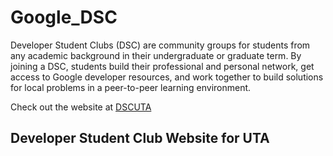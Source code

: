 # Google_DSC

Developer Student Clubs (DSC) are community groups for students from any academic background in their undergraduate or graduate term. By joining a DSC, students build their professional and personal network, get access to Google developer resources, and work together to build solutions for local problems in a peer-to-peer learning environment.

Check out the website at [DSCUTA](http://www.dscuta.com/)
## Developer Student Club Website for UTA
